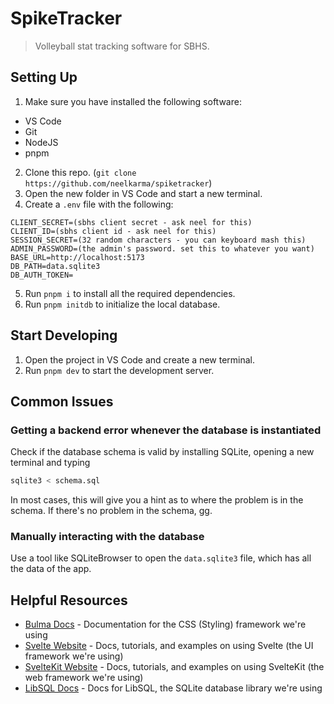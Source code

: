 # SpikeTracker

> Volleyball stat tracking software for SBHS.

## Setting Up

1. Make sure you have installed the following software:

- VS Code
- Git
- NodeJS
- pnpm

2. Clone this repo. (`git clone https://github.com/neelkarma/spiketracker`)
3. Open the new folder in VS Code and start a new terminal.
4. Create a `.env` file with the following:

```
CLIENT_SECRET=(sbhs client secret - ask neel for this)
CLIENT_ID=(sbhs client id - ask neel for this)
SESSION_SECRET=(32 random characters - you can keyboard mash this)
ADMIN_PASSWORD=(the admin's password. set this to whatever you want)
BASE_URL=http://localhost:5173
DB_PATH=data.sqlite3
DB_AUTH_TOKEN=
```

5. Run `pnpm i` to install all the required dependencies.
6. Run `pnpm initdb` to initialize the local database.

## Start Developing

1. Open the project in VS Code and create a new terminal.
2. Run `pnpm dev` to start the development server.

## Common Issues

### Getting a backend error whenever the database is instantiated

Check if the database schema is valid by installing SQLite, opening a new
terminal and typing

```sh
sqlite3 < schema.sql
```

In most cases, this will give you a hint as to where the problem is in the
schema. If there's no problem in the schema, gg.

### Manually interacting with the database

Use a tool like SQLiteBrowser to open the `data.sqlite3` file, which has all the
data of the app.

## Helpful Resources

- [Bulma Docs](https://bulma.io/documentation) - Documentation for the CSS
  (Styling) framework we're using
- [Svelte Website](https://svelte.dev) - Docs, tutorials, and examples on using
  Svelte (the UI framework we're using)
- [SvelteKit Website](https://kit.svelte.dev) - Docs, tutorials, and examples on
  using SvelteKit (the web framework we're using)
- [LibSQL Docs](https://docs.turso.tech/sdk/ts/reference) - Docs for LibSQL, the
  SQLite database library we're using
